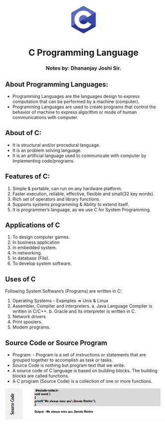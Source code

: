 <div align="center">
  <img align="center" src="./images/C1.png" alt="Error 404" height="100">
  <h1 align="center">C Programming Language</h1>
  <h3>Notes by: Dhananjay Joshi Sir. </h3>
</div>

## About Programming Languages:
  - Programming Languages are the languages design to express computation that can be performed by a machine (computer).
  - Programming Languages are used to create programs that control the behavior of machine to express algorithm or mode of human communications with computer.

## About of C:
  - It is structural and/or procedural language.
  - It is an problem solving language.
  - It is an artificial language used to communicate with computer by Implementing code/programs.

## Features of C:
  1. Simple & portable, can run on any hardware platform.
  2. Faster execution, reliable, effective, flexible and small(32 key words).
  3. Rich set of operators and library functions.
  4. Supports systems programming & Ability to extend itself.
  5. It is programmer’s language, as we use C for System Programming.

## Applications of C
  1. To design computer games.
  2. In business application
  3. In embedded system.
  4. In networking.
  5. In database (File).
  6. To develop system software.

## Uses of C
Following System Software’s (Programs) are written in C:
  1. Operating Systems – Examples => Unix & Linux
  2. Assembler, Compiler and interpreters.
      a. Java Language Compiler is written in C/C++.
      b. Oracle and its interpreter is written in C.
  3. Network drivers.
  4. Print spoolers.
  5. Modem programs.

## Source Code or Source Program
  - Program: - Program is a set of instructions or statements that are grouped together to accomplish as
  task or tasks.
  - Source Code is nothing but program text that we write.
  - A source code of C language is based on building blocks. The building blocks are called functions.
  - A C program (Source Code) is a collection of one or more functions.
  <img align="center" src="./images/SourceCode.png" alt="Error 404" height="100" width="500">
